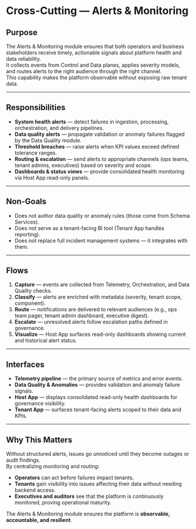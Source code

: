 # Cross-Cutting — Alerts & Monitoring

## Purpose
The Alerts & Monitoring module ensures that both operators and business stakeholders receive timely, actionable signals about platform health and data reliability.  
It collects events from Control and Data planes, applies severity models, and routes alerts to the right audience through the right channel.  
This capability makes the platform observable without exposing raw tenant data.

---

## Responsibilities
- **System health alerts** — detect failures in ingestion, processing, orchestration, and delivery pipelines.  
- **Data quality alerts** — propagate validation or anomaly failures flagged by the Data Quality module.  
- **Threshold breaches** — raise alerts when KPI values exceed defined tolerance ranges.  
- **Routing & escalation** — send alerts to appropriate channels (ops teams, tenant admins, executives) based on severity and scope.  
- **Dashboards & status views** — provide consolidated health monitoring via Host App read-only panels.  

---

## Non-Goals
- Does not author data quality or anomaly rules (those come from Schema Services).  
- Does not serve as a tenant-facing BI tool (Tenant App handles reporting).  
- Does not replace full incident management systems — it integrates with them.  

---

## Flows
1. **Capture** — events are collected from Telemetry, Orchestration, and Data Quality checks.  
2. **Classify** — alerts are enriched with metadata (severity, tenant scope, component).  
3. **Route** — notifications are delivered to relevant audiences (e.g., ops team pager, tenant admin dashboard, executive digest).  
4. **Escalate** — unresolved alerts follow escalation paths defined in governance.  
5. **Visualize** — Host App surfaces read-only dashboards showing current and historical alert status.  

---

## Interfaces
- **Telemetry pipeline** — the primary source of metrics and error events.  
- **Data Quality & Anomalies** — provides validation and anomaly failure signals.  
- **Host App** — displays consolidated read-only health dashboards for governance visibility.  
- **Tenant App** — surfaces tenant-facing alerts scoped to their data and KPIs.  

---

## Why This Matters
Without structured alerts, issues go unnoticed until they become outages or audit findings.  
By centralizing monitoring and routing:
- **Operators** can act before failures impact tenants.  
- **Tenants** gain visibility into issues affecting their data without needing backend access.  
- **Executives and auditors** see that the platform is continuously monitored, proving operational maturity.  

The Alerts & Monitoring module ensures the platform is **observable, accountable, and resilient**.

